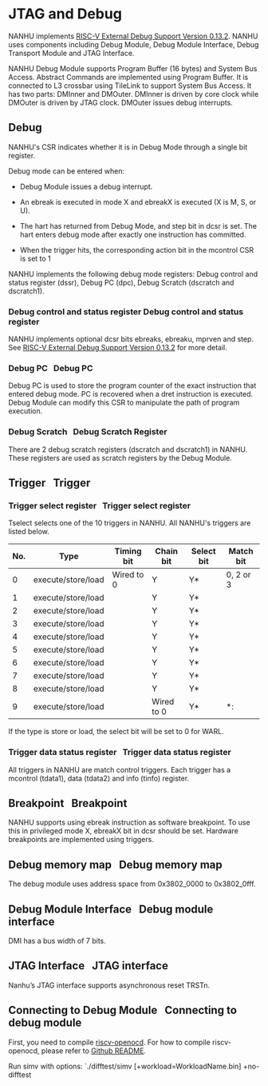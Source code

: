 # JTAG and Debug

NANHU implements [RISC-V External Debug Support Version 0.13.2](https://riscv.org/wp-content/uploads/2019/03/riscv-debug-release.pdf).
NANHU uses components including Debug Module, Debug Module Interface, Debug Transport Module and JTAG Interface.

NANHU Debug Module supports Program Buffer (16 bytes) and System Bus Access. Abstract Commands are implemented using Program Buffer.
It is connected to L3 crossbar using TileLink to support System Bus Access.
It has two parts: DMInner and DMOuter. DMInner is driven by core clock while DMOuter is driven by JTAG clock. DMOuter issues debug interrupts.

## Debug 
NANHU's CSR indicates whether it is in Debug Mode through a single bit register.

Debug mode can be entered when:

* Debug Module issues a debug interrupt.

* An ebreak is executed in mode X and ebreakX is executed (X is M, S, or U).

* The hart has returned from Debug Mode, and step bit in dcsr is set. The hart enters debug mode after exactly one instruction has committed.
* When the trigger hits, the corresponding action bit in the mcontrol CSR is set to 1

NANHU implements the following debug mode registers:
Debug control and status register (dssr), Debug PC (dpc), Debug Scratch (dscratch and dscratch1).

### Debug control and status register Debug control and status register

NANHU implements optional dcsr bits ebreaks, ebreaku, mprven and step.
See [RISC-V External Debug Support Version 0.13.2](https://riscv.org/wp-content/uploads/2019/03/riscv-debug-release.pdf) for more detail.

### Debug PC &nbsp; Debug PC

Debug PC is used to store the program counter of the exact instruction that entered debug mode. PC is recovered when a dret instruction is executed. Debug Module can modify this CSR to manipulate the path of program execution.

### Debug Scratch &nbsp; Debug Scratch Register

There are 2 debug scratch registers (dscratch and dscratch1) in NANHU. These registers are used as scratch registers by the Debug Module.

## Trigger &nbsp; Trigger

### Trigger select register &nbsp; Trigger select register

Tselect selects one of the 10 triggers in NANHU. All NANHU's triggers are listed below.

| No. | Type | Timing bit | Chain bit | Select bit | Match bit | 
| --- | --- | --- | --- | --- | --- | 
| 0 | execute/store/load | Wired to 0 | Y | Y* | 0, 2 or 3 | 
| 1 | execute/store/load | | Y | Y* | 
| 2 | execute/store/load | | Y | Y* | 
| 3 | execute/store/load | | Y | Y* | 
| 4 | execute/store/load | | Y | Y* | 
| 5 | execute/store/load | | Y | Y* | 
| 6 | execute/store/load | | Y | Y* | 
| 7 | execute/store/load | | Y | Y* | 
| 8 | execute/store/load | | Y | Y* | 
| 9 | execute/store/load | | Wired to 0 | Y* | *: 

If the type is store or load, the select bit will be set to 0 for WARL.

### Trigger data status register &nbsp; Trigger data status register

All triggers in NANHU are match control triggers. Each trigger has a mcontrol (tdata1), data (tdata2) and info (tinfo) register.

## Breakpoint &nbsp; Breakpoint

NANHU supports using ebreak instruction as software breakpoint. To use this in privileged mode X, ebreakX bit in dcsr should be set. Hardware breakpoints are implemented using triggers.

## Debug memory map &nbsp; Debug memory map

The debug module uses address space from 0x3802_0000 to 0x3802_0fff.

## Debug Module Interface &nbsp; Debug module interface

DMI has a bus width of 7 bits.

## JTAG Interface &nbsp; JTAG interface

Nanhu’s JTAG interface supports asynchronous reset TRSTn.

## Connecting to Debug Module &nbsp; Connecting to debug module
First, you need to compile [riscv-openocd](https://github.com/riscv/riscv-openocd). For how to compile riscv-openocd, please refer to [Github README](https://github.com/riscv/riscv-openocd/blob/riscv/README).

Run simv with options: `./difftest/simv [+workload=WorkloadName.bin] +no-difftest
